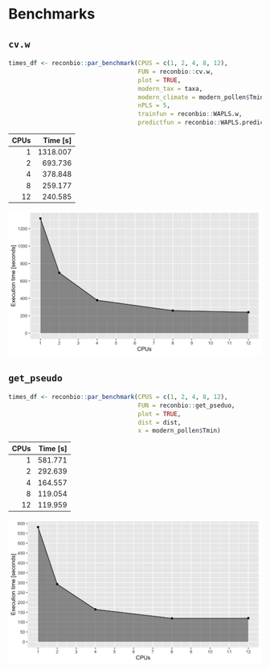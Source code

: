 Benchmarks
================

## `cv.w`

``` r
times_df <- reconbio::par_benchmark(CPUS = c(1, 2, 4, 8, 12),
                                    FUN = reconbio::cv.w, 
                                    plot = TRUE, 
                                    modern_tax = taxa, 
                                    modern_climate = modern_pollen$Tmin, 
                                    nPLS = 5, 
                                    trainfun = reconbio::WAPLS.w, 
                                    predictfun = reconbio::WAPLS.predict.w)
```

| CPUs | Time \[s\] |
| ---: | ---------: |
|    1 |   1318.007 |
|    2 |    693.736 |
|    4 |    378.848 |
|    8 |    259.177 |
|   12 |    240.585 |

![](inst/figures/benchmarks-cv.w-output-1.png)<!-- -->

## `get_pseudo`

``` r
times_df <- reconbio::par_benchmark(CPUS = c(1, 2, 4, 8, 12),
                                    FUN = reconbio::get_pseduo, 
                                    plot = TRUE, 
                                    dist = dist, 
                                    x = modern_pollen$Tmin)
```

| CPUs | Time \[s\] |
| ---: | ---------: |
|    1 |    581.771 |
|    2 |    292.639 |
|    4 |    164.557 |
|    8 |    119.054 |
|   12 |    119.959 |

![](inst/figures/benchmarks-get_pseudo-pseudo-1.png)<!-- -->
